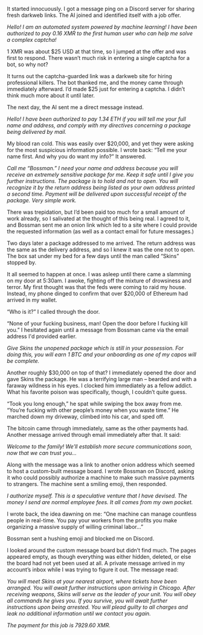 It started innocuously. I got a message ping on a Discord server for sharing fresh darkweb links. The AI joined and identified itself with a job offer.

*Hello! I am an automated system powered by machine learning! I have been authorized to pay 0.16 XMR to the first human user who can help me solve a complex captcha!*

1 XMR was about $25 USD at that time, so I jumped at the offer and was first to respond. There wasn’t much risk in entering a single captcha for a bot, so why not?

It turns out the captcha-guarded link was a darkweb site for hiring professional killers. The bot thanked me, and the money came through immediately afterward. I’d made $25 just for entering a captcha. I didn’t think much more about it until later.

The next day, the AI sent me a direct message instead.

*Hello! I have been authorized to pay 1.34 ETH if you will tell me your full name and address, and comply with my directives concerning a package being delivered by mail.*

My blood ran cold. This was easily over $20,000, and yet they were asking for the most suspicious information possible. I wrote back: “Tell me your name first. And why you do want my info?” It answered.

*Call me “Bossman.” I need your name and address because you will receive an extremely sensitive package for me. Keep it safe until I give you further instructions. The package is to hold and not to open. You will recognize it by the return address being listed as your own address printed a second time. Payment will be delivered upon successful receipt of the package. Very simple work.*

There was trepidation, but I’d been paid too much for a small amount of work already, so I salivated at the thought of this being real. I agreed to it, and Bossman sent me an onion link which led to a site where I could provide the requested information (as well as a contact email for future messages.)

Two days later a package addressed to me arrived. The return address was the same as the delivery address, and so I knew it was the one not to open. The box sat under my bed for a few days until the man called “Skins” stopped by.

It all seemed to happen at once. I was asleep until there came a slamming on my door at 5:30am. I awoke, fighting off the mixture of drowsiness and terror. My first thought was that the feds were coming to raid my house. Instead, my phone dinged to confirm that over $20,000 of Ethereum had arrived in my wallet.

“Who is it?” I called through the door.

“None of your fucking business, man! Open the door before I fucking kill you.” I hesitated again until a message from Bossman came via the email address I'd provided earlier.

*Give Skins the unopened package which is still in your possession. For doing this, you will earn 1 BTC and your onboarding as one of my capos will be complete.*

Another roughly $30,000 on top of that? I immediately opened the door and gave Skins the package. He was a terrifying large man – bearded and with a faraway wildness in his eyes. I clocked him immediately as a fellow addict. What his favorite poison was specifically, though, I couldn’t quite guess.

“Took you long enough,” he spat while swiping the box away from me. “You’re fucking with other people’s money when you waste time.” He marched down my driveway, climbed into his car, and sped off.

The bitcoin came through immediately, same as the other payments had. Another message arrived through email immediately after that. It said:

*Welcome to the family! We’ll establish more secure communications soon, now that we can trust you…*

Along with the message was a link to another onion address which seemed to host a custom-built message board. I wrote Bossman on Discord, asking it who could possibly authorize a machine to make such massive payments to strangers. The machine sent a smiling emoji, then responded.

*I authorize myself. This is a speculative venture that I have devised. The money I send are normal employee fees. It all comes from my own pocket.*

I wrote back, the idea dawning on me: “One machine can manage countless people in real-time. You pay your workers from the profits you make organizing a massive supply of willing criminal labor…”

Bossman sent a hushing emoji and blocked me on Discord.

I looked around the custom message board but didn’t find much. The pages appeared empty, as though everything was either hidden, deleted, or else the board had not yet been used at all. A private message arrived in my account’s inbox while I was trying to figure it out. The message read:

*You will meet Skins at your nearest airport, where tickets have been arranged. You will await further instructions upon arriving in Chicago. After receiving weapons, Skins will serve as the leader of your unit. You will obey all commands he gives you. If you survive, you will await further instructions upon being arrested. You will plead guilty to all charges and leak no additional information until we contact you again.*

*The payment for this job is 7929.60 XMR.*